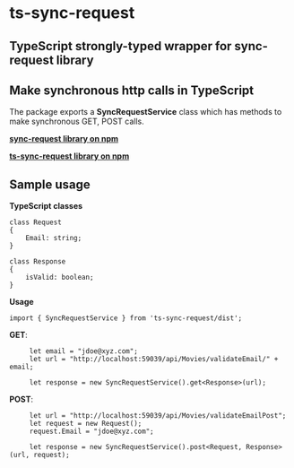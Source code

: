 # ts-sync-request
## TypeScript strongly-typed wrapper for sync-request library

## Make synchronous http calls in TypeScript

The package exports a **SyncRequestService** class which has methods to make synchronous GET, POST calls.

[**sync-request library on npm**](https://www.npmjs.com/package/sync-request)

[**ts-sync-request library on npm**](https://www.npmjs.com/package/ts-sync-request)

## Sample usage

**TypeScript classes**

```
class Request
{
    Email: string;
}

class Response
{
    isValid: boolean;
}
```

**Usage**

```
import { SyncRequestService } from 'ts-sync-request/dist';
```

**GET**:

```
     let email = "jdoe@xyz.com";
     let url = "http://localhost:59039/api/Movies/validateEmail/" + email;

     let response = new SyncRequestService().get<Response>(url);
```

**POST**:

```
     let url = "http://localhost:59039/api/Movies/validateEmailPost";
     let request = new Request();
     request.Email = "jdoe@xyz.com";

     let response = new SyncRequestService().post<Request, Response>(url, request);
```